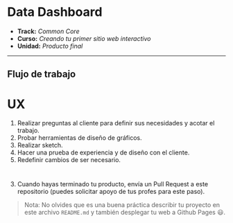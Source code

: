# Data Dashboard

* **Track:** _Common Core_
* **Curso:** _Creando tu primer sitio web interactivo_
* **Unidad:** _Producto final_

***

## Flujo de trabajo

# UX

1. Realizar preguntas al cliente para definir sus necesidades y acotar el trabajo. 
2. Probar herramientas de diseño de gráficos.
3. Realizar sketch.
4. Hacer una prueba de experiencia y de diseño con el cliente.
5. Redefinir cambios de ser necesario.

#

3. Cuando hayas terminado tu producto, envía un Pull Request a este repositorio
   (puedes solicitar apoyo de tus profes para este paso).

> Nota: No olvides que es una buena práctica describir tu proyecto en este
> archivo `README.md` y también desplegar tu web a Github Pages :smiley:.
